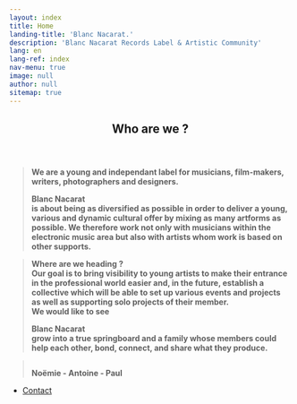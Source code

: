 ```yaml
---
layout: index
title: Home
landing-title: 'Blanc Nacarat.'
description: 'Blanc Nacarat Records Label & Artistic Community'
lang: en
lang-ref: index
nav-menu: true
image: null
author: null
sitemap: true
---
```


<section id="two">
    <div class="inner">
        <header class="major">
            <h2>Who are we ?</h2>
        </header>
		<blockquote><b> We are a young and independant label for musicians, film-makers, writers, photographers and designers.
		<br>
		<p class="logo" style="padding-left: 0em; padding-right: 0em; margin-bottom: 0px;"><strong> Blanc Nacarat&nbsp;</strong></p>is about being as diversified as possible in order to deliver a young, various and dynamic cultural offer by mixing as many artforms as possible. We therefore work not only with musicians within the electronic music area but also with artists whom work is based on other supports.
		</b></blockquote>
		<blockquote>
			<b> Where are we heading ?
			<br>Our goal is to bring visibility to young artists to make their entrance in the professional world easier and, in the future, establish a collective which will be able to set up various events and projects as well as supporting solo projects of their member.
			<br>We would like to see  <p class="logo" style="padding-left: 0em;padding-right: 0em;margin-bottom: 0px;"><strong> Blanc Nacarat&nbsp;</strong></p> grow into a true springboard and a family whose members could help each other, bond, connect, and share what they produce.
			</b>
		</blockquote>
		<blockquote>
			<b style ="display: flex;">
				<p style="margin-bottom: 0px; text-align: center;"> Noëmie - Antoine - Paul </p>
			</b>
		</blockquote>
			<ul class="actions">
                   		<li>
                   			<a href="https://blancnacarat.github.io/{{ page.lang }}/contact" class="button special">Contact</a>
                   		</li>
			</ul>
    </div>
</section>